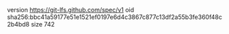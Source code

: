 version https://git-lfs.github.com/spec/v1
oid sha256:bbc41a59177e51e1521ef0197e6d4c3867c877c13df2a55b3fe360f48c2b4bd8
size 742
